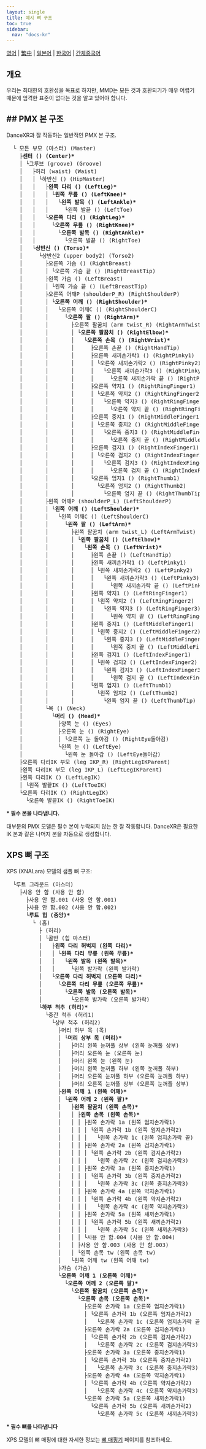 ```yaml
---
layout: single
title: 예시 뼈 구조
toc: true
sidebar:
  nav: "docs-kr"
---
```

[영어](/dancexr/features/bones) | [繁中](/tw/dancexr/features/bones) | [일본어](/jp/dancexr/features/bones) | [한국어](/kr/dancexr/features/bones) | [간체중국어](/zh/dancexr/features/bones)

## 개요

우리는 최대한의 호환성을 목표로 하지만, MMD는 모든 것과 호환되기가 매우 어렵기 때문에 엄격한 표준이 없다는 것을 알고 있어야 합니다.
## ## PMX 본 구조
DanceXR과 잘 작동하는 일반적인 PMX 본 구조.

<pre>
  └ 모든 부모 (마스터) (Master)
    ├<b>센터 () (Center)*</b>
    │ └그루브 (groove) (Groove)
    │   ├허리 (waist) (Waist)
    │   │ └하반신 () (HipMaster)
    │   │   ├<b>왼쪽 다리 () (LeftLeg)*</b>
    │   │   │ └<b>왼쪽 무릎 () (LeftKnee)*</b>
    │   │   │   └<b>왼쪽 발목 () (LeftAnkle)*</b>
    │   │   │     └왼쪽 발끝 () (LeftToe)
    │   │   └<b>오른쪽 다리 () (RightLeg)*</b>
    │   │     └<b>오른쪽 무릎 () (RightKnee)*</b>
    │   │       └<b>오른쪽 발목 () (RightAnkle)*</b>
    │   │         └오른쪽 발끝 () (RightToe)
    │   └<b>상반신 () (Torso)*</b>
    │     └상반신2 (upper body2) (Torso2)
    │       ├오른쪽 가슴 () (RightBreast)
    │       │ └오른쪽 가슴 끝 () (RightBreastTip)
    │       ├왼쪽 가슴 () (LeftBreast)
    │       │ └왼쪽 가슴 끝 () (LeftBreastTip)
    │       ├오른쪽 어깨P (shoulderP_R) (RightShoulderP)
    │       │ └<b>오른쪽 어깨 () (RightShoulder)*</b>
    │       │   └오른쪽 어깨C () (RightShoulderC)
    │       │     └<b>오른쪽 팔 () (RightArm)*</b>
    │       │       ├오른쪽 팔꿈치 (arm twist_R) (RightArmTwist)
    │       │       │ └<b>오른쪽 팔꿈치 () (RightElbow)*</b>
    │       │       │   └<b>오른쪽 손목 () (RightWrist)*</b>
    │       │       │     ├오른쪽 손끝 () (RightHandTip)
    │       │       │     ├오른쪽 새끼손가락1 () (RightPinky1)
    │       │       │     │ └오른쪽 새끼손가락2 () (RightPinky2)
    │       │       │     │   └오른쪽 새끼손가락3 () (RightPinky3)
    │       │       │     │     └오른쪽 새끼손가락 끝 () (RightPinkyTip)
    │       │       │     ├오른쪽 약지1 () (RightRingFinger1)
    │       │       │     │ └오른쪽 약지2 () (RightRingFinger2)
    │       │       │     │   └오른쪽 약지3 () (RightRingFinger3)
    │       │       │     │     └오른쪽 약지 끝 () (RightRingFingerTip)
    │       │       │     ├오른쪽 중지1 () (RightMiddleFinger1)
    │       │       │     │ └오른쪽 중지2 () (RightMiddleFinger2)
    │       │       │     │   └오른쪽 중지3 () (RightMiddleFinger3)
    │       │       │     │     └오른쪽 중지 끝 () (RightMiddleFingerTip)
    │       │       │     ├오른쪽 검지1 () (RightIndexFinger1)
    │       │       │     │ └오른쪽 검지2 () (RightIndexFinger2)
    │       │       │     │   └오른쪽 검지3 () (RightIndexFinger3)
    │       │       │     │     └오른쪽 검지 끝 () (RightIndexFingerTip)
    │       │       │     └오른쪽 엄지1 () (RightThumb1)
    │       │       │       └오른쪽 엄지2 () (RightThumb2)
    │       │       │         └오른쪽 엄지 끝 () (RightThumbTip)
    │       ├왼쪽 어깨P (shoulderP_L) (LeftShoulderP)
    │       │ └<b>왼쪽 어깨 () (LeftShoulder)*</b>
    │       │   └왼쪽 어깨C () (LeftShoulderC)
    │       │     └<b>왼쪽 팔 () (LeftArm)*</b>
    │       │       ├왼쪽 팔꿈치 (arm twist_L) (LeftArmTwist)
    │       │       │ └<b>왼쪽 팔꿈치 () (LeftElbow)*</b>
    │       │       │   └<b>왼쪽 손목 () (LeftWrist)*</b>
    │       │       │     ├왼쪽 손끝 () (LeftHandTip)
    │       │       │     ├왼쪽 새끼손가락1 () (LeftPinky1)
    │       │       │     │ └왼쪽 새끼손가락2 () (LeftPinky2)
    │       │       │     │   └왼쪽 새끼손가락3 () (LeftPinky3)
    │       │       │     │     └왼쪽 새끼손가락 끝 () (LeftPinkyTip)
    │       │       │     ├왼쪽 약지1 () (LeftRingFinger1)
    │       │       │     │ └왼쪽 약지2 () (LeftRingFinger2)
    │       │       │     │   └왼쪽 약지3 () (LeftRingFinger3)
    │       │       │     │     └왼쪽 약지 끝 () (LeftRingFingerTip)
    │       │       │     ├왼쪽 중지1 () (LeftMiddleFinger1)
    │       │       │     │ └왼쪽 중지2 () (LeftMiddleFinger2)
    │       │       │     │   └왼쪽 중지3 () (LeftMiddleFinger3)
    │       │       │     │     └왼쪽 중지 끝 () (LeftMiddleFingerTip)
    │       │       │     ├왼쪽 검지1 () (LeftIndexFinger1)
    │       │       │     │ └왼쪽 검지2 () (LeftIndexFinger2)
    │       │       │     │   └왼쪽 검지3 () (LeftIndexFinger3)
    │       │       │     │     └왼쪽 검지 끝 () (LeftIndexFingerTip)
    │       │       │     └왼쪽 엄지1 () (LeftThumb1)
    │       │       │       └왼쪽 엄지2 () (LeftThumb2)
    │       │       │         └왼쪽 엄지 끝 () (LeftThumbTip)
    │       └목 () (Neck)
    │         └<b>머리 () (Head)*</b>
    │           ├양쪽 눈 () (Eyes)
    │           ├오른쪽 눈 () (RightEye)
    │           │ └오른쪽 눈 돌아감 () (RightEye돌아감)
    │           └왼쪽 눈 () (LeftEye)
    │             └왼쪽 눈 돌아감 () (LeftEye돌아감)
    ├오른쪽 다리IK 부모 (leg IKP_R) (RightLegIKParent)
    ├왼쪽 다리IK 부모 (leg IKP_L) (LeftLegIKParent)
    ├왼쪽 다리IK () (LeftLegIK)
    │ └왼쪽 발끝IK () (LeftToeIK)
    └오른쪽 다리IK () (RightLegIK)
      └오른쪽 발끝IK () (RightToeIK)
</pre>
<b>* 필수 본을 나타냅니다.</b>

대부분의 PMX 모델은 필수 본이 누락되지 않는 한 잘 작동합니다. DanceXR은 필요한 IK 본과 같은 나머지 본을 자동으로 생성합니다.
## XPS 뼈 구조
XPS (XNALara) 모델의 샘플 뼈 구조:
<pre>
  └루트 그라운드 (마스터)
    ├사용 안 함 (사용 안 함)
      ├사용 안 함.001 (사용 안 함.001)
      ├사용 안 함.002 (사용 안 함.002)
      └<b>루트 힙 (중앙)*</b>
        └ (홈)
          ├ (허리)
          │ └골반 (힙 마스터)
          │   ├<b>왼쪽 다리 허벅지 (왼쪽 다리)*</b>
          │   │ └<b>왼쪽 다리 무릎 (왼쪽 무릎)*</b>
          │   │   └<b>왼쪽 발목 (왼쪽 발목)*</b>
          │   │     └왼쪽 발가락 (왼쪽 발가락)
          │   └<b>오른쪽 다리 허벅지 (오른쪽 다리)*</b>
          │     └<b>오른쪽 다리 무릎 (오른쪽 무릎)*</b>
          │       └<b>오른쪽 발목 (오른쪽 발목)*</b>
          │         └오른쪽 발가락 (오른쪽 발가락)
          └<b>하부 척추 (허리)*</b>
            └중간 척추 (허리1)
              └상부 척추 (허리2)
                ├머리 하부 목 (목)
                │ └<b>머리 상부 목 (머리)*</b>
                │   ├머리 왼쪽 눈꺼풀 상부 (왼쪽 눈꺼풀 상부)
                │   ├머리 오른쪽 눈 (오른쪽 눈)
                │   ├머리 왼쪽 눈 (왼쪽 눈)
                │   ├머리 왼쪽 눈꺼풀 하부 (왼쪽 눈꺼풀 하부)
                │   ├머리 오른쪽 눈꺼풀 하부 (오른쪽 눈꺼풀 하부)
                │   ├머리 오른쪽 눈꺼풀 상부 (오른쪽 눈꺼풀 상부)
                ├<b>왼쪽 어깨 1 (왼쪽 어깨)*</b>
                │ └<b>왼쪽 어깨 2 (왼쪽 팔)*</b>
                │   ├<b>왼쪽 팔꿈치 (왼쪽 손목)*</b>
                │   │ ├<b>왼쪽 손목 (왼쪽 손목)*</b>
                │   │ │ ├왼쪽 손가락 1a (왼쪽 엄지손가락1)
                │   │ │ │ └왼쪽 손가락 1b (왼쪽 엄지손가락2)
                │   │ │ │   └왼쪽 손가락 1c (왼쪽 엄지손가락 끝)
                │   │ │ ├왼쪽 손가락 2a (왼쪽 검지손가락1)
                │   │ │ │ └왼쪽 손가락 2b (왼쪽 검지손가락2)
                │   │ │ │   └왼쪽 손가락 2c (왼쪽 검지손가락3)
                │   │ │ ├왼쪽 손가락 3a (왼쪽 중지손가락1)
                │   │ │ │ └왼쪽 손가락 3b (왼쪽 중지손가락2)
                │   │ │ │   └왼쪽 손가락 3c (왼쪽 중지손가락3)
                │   │ │ ├왼쪽 손가락 4a (왼쪽 약지손가락1)
                │   │ │ │ └왼쪽 손가락 4b (왼쪽 약지손가락2)
                │   │ │ │   └왼쪽 손가락 4c (왼쪽 약지손가락3)
                │   │ │ ├왼쪽 손가락 5a (왼쪽 새끼손가락1)
                │   │ │ │ └왼쪽 손가락 5b (왼쪽 새끼손가락2)
                │   │ │ │   └왼쪽 손가락 5c (왼쪽 새끼손가락3)
                │   │ │ └사용 안 함.004 (사용 안 함.004)
                │   │ ├사용 안 함.003 (사용 안 함.003)
                │   │ └왼쪽 손목 tw (왼쪽 손목 tw)
                │   └왼쪽 어깨 tw (왼쪽 어깨 tw)
                ├가슴 (가슴)
                └<b>오른쪽 어깨 1 (오른쪽 어깨)*</b>
                  └<b>오른쪽 어깨 2 (오른쪽 팔)*</b>
                    └<b>오른쪽 팔꿈치 (오른쪽 손목)*</b>
                      └<b>오른쪽 손목 (오른쪽 손목)*</b>
                        ├오른쪽 손가락 1a (오른쪽 엄지손가락1)
                        │ └오른쪽 손가락 1b (오른쪽 엄지손가락2)
                        │   └오른쪽 손가락 1c (오른쪽 엄지손가락 끝)
                        ├오른쪽 손가락 2a (오른쪽 검지손가락1)
                        │ └오른쪽 손가락 2b (오른쪽 검지손가락2)
                        │   └오른쪽 손가락 2c (오른쪽 검지손가락3)
                        ├오른쪽 손가락 3a (오른쪽 중지손가락1)
                        │ └오른쪽 손가락 3b (오른쪽 중지손가락2)
                        │   └오른쪽 손가락 3c (오른쪽 중지손가락3)
                        ├오른쪽 손가락 4a (오른쪽 약지손가락1)
                        │ └오른쪽 손가락 4b (오른쪽 약지손가락2)
                        │   └오른쪽 손가락 4c (오른쪽 약지손가락3)
                        └오른쪽 손가락 5a (오른쪽 새끼손가락1)
                          └오른쪽 손가락 5b (오른쪽 새끼손가락2)
                            └오른쪽 손가락 5c (오른쪽 새끼손가락3)
</pre>
<b>* 필수 뼈를 나타냅니다</b>

XPS 모델의 뼈 매핑에 대한 자세한 정보는 [뼈 매핑기](bone_mapper) 페이지를 참조하세요.